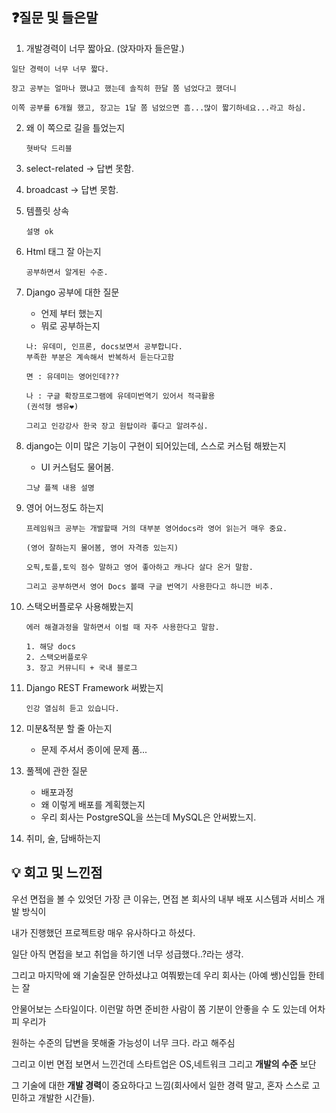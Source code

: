 ## ❓질문 및 들은말

1. 개발경력이 너무 짧아요. (앉자마자 들은말.)

```
일단 경력이 너무 너무 짧다. 

장고 공부는 얼마나 했냐고 했는데 솔직히 한달 쫌 넘었다고 했더니

이쪽 공부를 6개월 했고, 장고는 1달 쫌 넘었으면 흠...많이 짧기하네요...라고 하심.
```

2. 왜 이 쪽으로 길을 틀었는지
    
    ```
    혓바닥 드리블
    ```
    
3. select-related → 답변 못함.
4. broadcast → 답변 못함.
5. 템플릿 상속
    
    ```
    설명 ok
    ```
    
6. Html 태그 잘 아는지
    
    ```
    공부하면서 알게된 수준.
    ```
    
7. Django 공부에 대한 질문
    - 언제 부터 했는지
    - 뭐로 공부하는지
    
    ```
    나: 유데미, 인프론, docs보면서 공부합니다.
    부족한 부분은 계속해서 반복하서 듣는다고함
    
    면 : 유데미는 영어인데???
    
    나 : 구글 확장프로그램에 유데미번역기 있어서 적극활용
    (권석형 쌩유❤️)
    
    그리고 인강강사 한국 장고 원탑이라 좋다고 알려주심.
    ```
    
8. django는 이미 많은 기능이 구현이 되어있는데, 스스로 커스텀 해봤는지
    - UI 커스텀도 물어봄.
    
    ```
    그냥 플젝 내용 설명
    ```
    
9. 영어 어느정도 하는지 
    
    ```
    프레임워크 공부는 개발할때 거의 대부분 영어docs라 영어 읽는거 매우 중요. 
    
    (영어 잘하는지 물어봄, 영어 자격증 있는지)
    
    오픽,토플,토익 점수 말하고 영어 좋아하고 캐나다 살다 온거 말함.
    
    그리고 공부하면서 영어 Docs 볼때 구글 번역기 사용한다고 하니깐 비추.
    ```
    
10. 스택오버플로우 사용해봤는지
    
    ```
    에러 해결과정을 말하면서 이럴 때 자주 사용한다고 말함.
    
    1. 해당 docs
    2. 스택오버플로우
    3. 장고 커뮤니티 + 국내 블로그 
    ```
    
11. Django REST Framework 써봤는지
    
    ```
    인강 열심히 듣고 있습니다.
    ```
    
12. 미분&적분 할 줄 아는지
    - 문제 주셔서 종이에 문제 품...
    
13. 풀젝에 관한 질문
    - 배포과정
    - 왜 이렇게 배포를 계획했는지
    - 우리 회사는 PostgreSQL을 쓰는데 MySQL은 안써봤느지.
14. 취미, 술, 담배하는지

## 💡 회고 및 느낀점

우선 면접을 볼 수 있엇던 가장 큰 이유는, 면접 본 회사의 내부 배포 시스템과 서비스 개발 방식이

내가 진행했던 프로젝트랑 매우 유사하다고 하셨다.

일단 아직 면접을 보고 취업을 하기엔 너무 성급했다..?라는 생각. 

그리고 마지막에 왜 기술질문 안하셨냐고 여쭤봤는데 우리 회사는 (아예 쌩)신입들 한테는 잘 

안물어보는 스타일이다. 이런말 하면 준비한 사람이 쫌 기분이 안좋을 수 도 있는데 어차피 우리가 

원하는 수준의 답변을 못해줄 가능성이 너무 크다. 라고 해주심

그리고 이번 면접 보면서 느낀건데 스타트업은 OS,네트워크 그리고 **개발의 수준** 보단

그 기술에 대한 **개발 경력**이 중요하다고 느낌(회사에서 일한 경력 말고, 혼자 스스로 고민하고 개발한 시간들).